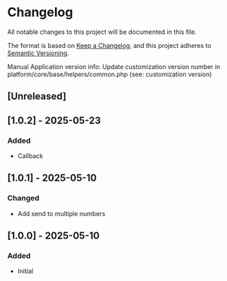# Changelog

All notable changes to this project will be documented in this file.

The format is based on [Keep a Changelog](https://keepachangelog.com/en/1.1.0/),
and this project adheres to [Semantic Versioning](https://semver.org/spec/v2.0.0.html).

Manual Application version info: Update customization version number in platform/core/base/helpers/common.php (see: customization version)

## [Unreleased]

## [1.0.2] - 2025-05-23

### Added
- Callback

## [1.0.1] - 2025-05-10

### Changed
- Add send to multiple numbers

## [1.0.0] - 2025-05-10

### Added
- Initial

